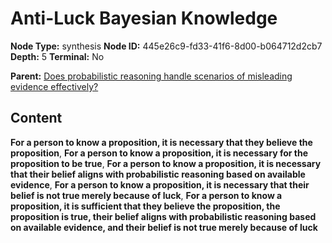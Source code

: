 # Anti-Luck Bayesian Knowledge

**Node Type:** synthesis
**Node ID:** 445e26c9-fd33-41f6-8d00-b064712d2cb7
**Depth:** 5
**Terminal:** No

**Parent:** [Does probabilistic reasoning handle scenarios of misleading evidence effectively?](does-probabilistic-reasoning-handle-scenarios-of-misleading-evidence-effectively-antithesis-96e852ff-5a6a-478e-9d93-2f19ad5304b2.md)

## Content

**For a person to know a proposition, it is necessary that they believe the proposition**, **For a person to know a proposition, it is necessary for the proposition to be true**, **For a person to know a proposition, it is necessary that their belief aligns with probabilistic reasoning based on available evidence**, **For a person to know a proposition, it is necessary that their belief is not true merely because of luck**, **For a person to know a proposition, it is sufficient that they believe the proposition, the proposition is true, their belief aligns with probabilistic reasoning based on available evidence, and their belief is not true merely because of luck**
